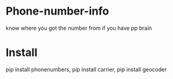 # Phone-number-info
know where you got the number from if you have pp brain
# Install
pip install phonenumbers, pip install carrier, pip install geocoder
